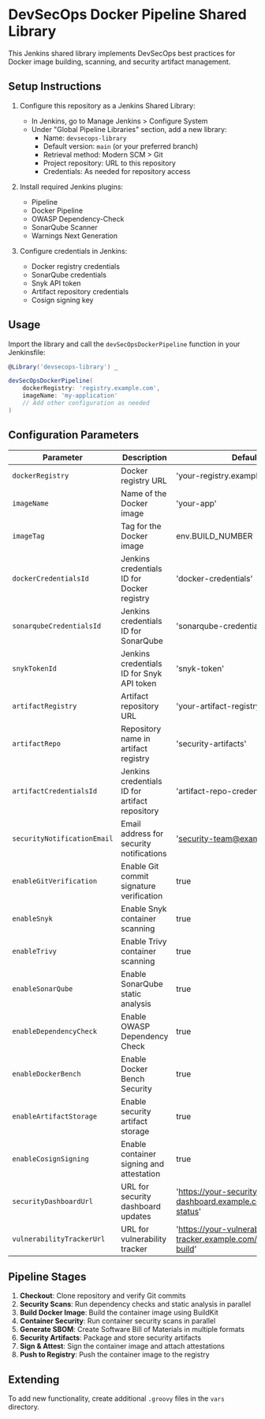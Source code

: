 # DevSecOps Docker Pipeline Shared Library

This Jenkins shared library implements DevSecOps best practices for Docker image building, scanning, and security artifact management.

## Setup Instructions

1. Configure this repository as a Jenkins Shared Library:
   - In Jenkins, go to Manage Jenkins > Configure System
   - Under "Global Pipeline Libraries" section, add a new library:
     - Name: `devsecops-library`
     - Default version: `main` (or your preferred branch)
     - Retrieval method: Modern SCM > Git
     - Project repository: URL to this repository
     - Credentials: As needed for repository access

2. Install required Jenkins plugins:
   - Pipeline
   - Docker Pipeline
   - OWASP Dependency-Check
   - SonarQube Scanner
   - Warnings Next Generation

3. Configure credentials in Jenkins:
   - Docker registry credentials
   - SonarQube credentials
   - Snyk API token
   - Artifact repository credentials
   - Cosign signing key

## Usage

Import the library and call the `devSecOpsDockerPipeline` function in your Jenkinsfile:

```groovy
@Library('devsecops-library') _

devSecOpsDockerPipeline(
    dockerRegistry: 'registry.example.com',
    imageName: 'my-application'
    // Add other configuration as needed
)
```

## Configuration Parameters

| Parameter | Description | Default |
|-----------|-------------|---------|
| `dockerRegistry` | Docker registry URL | 'your-registry.example.com' |
| `imageName` | Name of the Docker image | 'your-app' |
| `imageTag` | Tag for the Docker image | env.BUILD_NUMBER |
| `dockerCredentialsId` | Jenkins credentials ID for Docker registry | 'docker-credentials' |
| `sonarqubeCredentialsId` | Jenkins credentials ID for SonarQube | 'sonarqube-credentials' |
| `snykTokenId` | Jenkins credentials ID for Snyk API token | 'snyk-token' |
| `artifactRegistry` | Artifact repository URL | 'your-artifact-registry.example.com' |
| `artifactRepo` | Repository name in artifact registry | 'security-artifacts' |
| `artifactCredentialsId` | Jenkins credentials ID for artifact repository | 'artifact-repo-credentials' |
| `securityNotificationEmail` | Email address for security notifications | 'security-team@example.com' |
| `enableGitVerification` | Enable Git commit signature verification | true |
| `enableSnyk` | Enable Snyk container scanning | true |
| `enableTrivy` | Enable Trivy container scanning | true |
| `enableSonarQube` | Enable SonarQube static analysis | true |
| `enableDependencyCheck` | Enable OWASP Dependency Check | true |
| `enableDockerBench` | Enable Docker Bench Security | true |
| `enableArtifactStorage` | Enable security artifact storage | true |
| `enableCosignSigning` | Enable container signing and attestation | true |
| `securityDashboardUrl` | URL for security dashboard updates | 'https://your-security-dashboard.example.com/api/update-status' |
| `vulnerabilityTrackerUrl` | URL for vulnerability tracker | 'https://your-vulnerability-tracker.example.com/api/register-build' |

## Pipeline Stages

1. **Checkout**: Clone repository and verify Git commits
2. **Security Scans**: Run dependency checks and static analysis in parallel
3. **Build Docker Image**: Build the container image using BuildKit
4. **Container Security**: Run container security scans in parallel
5. **Generate SBOM**: Create Software Bill of Materials in multiple formats
6. **Security Artifacts**: Package and store security artifacts
7. **Sign & Attest**: Sign the container image and attach attestations
8. **Push to Registry**: Push the container image to the registry

## Extending

To add new functionality, create additional `.groovy` files in the `vars` directory.
